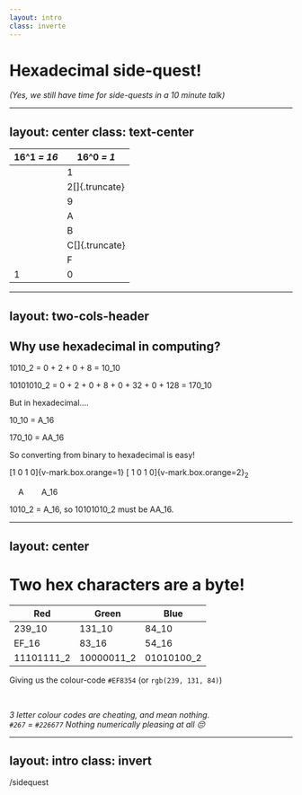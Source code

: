 ```yaml
---
layout: intro
class: inverte
---
```


# Hexadecimal side-quest!
*(Yes, we still have time for side-quests in a 10 minute talk)*



---
layout: center
class: text-center
---

<v-clicks>

| 16^1 *= 16* | 16^0 *= 1* |
| ----------- | ---------- |
|             | 1          |
|             | 2[]{.truncate}          |
|             | 9          |
|             | A          |
|             | B          |
|             | C[]{.truncate}          |
|             | F          |
| 1           | 0          |

</v-clicks>

---
layout: two-cols-header
---

## Why use hexadecimal in computing?

1010_2 = 0 + 2 + 0 + 8 = 10_10

10101010_2 = 0 + 2 + 0 + 8 + 0 + 32 + 0 + 128 = 170_10

But in hexadecimal....

10_10 = A_16

170_10 = AA_16

So converting from binary to hexadecimal is easy!

[1 0 1 0]{v-mark.box.orange=1} [ 1 0 1 0]{v-mark.box.orange=2}<sub>2</sub>

&nbsp;&nbsp;&nbsp;&nbsp;A&nbsp;&nbsp;&nbsp;&nbsp;&nbsp;&nbsp;&nbsp;&nbsp;A_16

1010_2 = A_16, so 10101010_2 must be AA_16.

---
layout: center
---

# Two hex characters are a byte!

| Red        | Green      | Blue       |
| ---------- | ---------- | ---------- |
| 239_10      | 131_10     | 84_10     |
| EF_16      | 83_16      | 54_16      |
| 11101111_2 | 10000011_2 | 01010100_2 |



Giving us the colour-code `#EF8354` (or `rgb(239, 131, 84)`)

<br />

*3 letter colour codes are cheating, and mean nothing.* <br />
*`#267` = `#226677` Nothing numerically pleasing at all 😔*

---
layout: intro
class: invert
---

/sidequest
